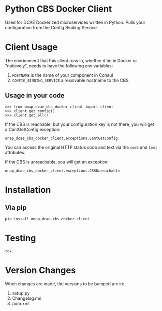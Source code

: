 # Python CBS Docker Client

Used for DCAE Dockerized microservices written in Python. Pulls your configuration from the Config Binding Service

# Client Usage

The envrionment that this client runs in, whether it be in Docker or "natievely", needs to have the following env variables:
1. `HOSTNAME` is the name of your component in Consul
2. `CONFIG_BINDING_SERVICE` a resolvable hostname to the CBS

## Usage in your code

    >>> from onap_dcae_cbs_docker_client import client
    >>> client.get_config()
    >>> client.get_all()


If the CBS is reachable, but your configuration key is not there, you will get a CantGetConfig exception:

    onap_dcae_cbs_docker_client.exceptions.CantGetConfig

You can access the original HTTP status code and text via the `code` and `text` attributes.

If the CBS is unreachable, you will get an exception:

    onap_dcae_cbs_docker_client.exceptions.CBSUnreachable


# Installation

## Via pip
```
pip install onap-dcae-cbs-docker-client
```

# Testing
```
tox
```

# Version Changes
When changes are made, the versions to be bumped are in:

1. setup.py
2. Changelog.md
3. pom.xml
